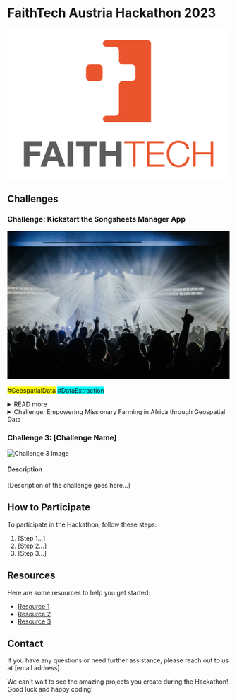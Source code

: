 # FaithTech Austria Hackathon 2023

![Organization Logo](logo.png)

## Challenges

### Challenge: Kickstart the Songsheets Manager App
![Challenge 1 Image](challenge_1_image.jpg)

<span style="background-color: yellow">#GeospatialData</span>
<span style="background-color: cyan">#DataExtraction</span>

<details>
<summary>READ more</summary>
[Description of the challenge goes here...]
</details>



<details>
<summary>Challenge: Empowering Missionary Farming in Africa through Geospatial Data</summary>

![Challenge 2 Image](challenge2.png)

#### Description

[Description of the challenge goes here...]
</details>

### Challenge 3: [Challenge Name]

![Challenge 3 Image](challenge3.png)

#### Description

[Description of the challenge goes here...]

## How to Participate

To participate in the Hackathon, follow these steps:

1. [Step 1...]
2. [Step 2...]
3. [Step 3...]

## Resources

Here are some resources to help you get started:

- [Resource 1](https://example.com)
- [Resource 2](https://example.com)
- [Resource 3](https://example.com)

## Contact

If you have any questions or need further assistance, please reach out to us at [email address].

We can't wait to see the amazing projects you create during the Hackathon! Good luck and happy coding!
